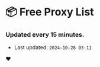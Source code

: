 # :package: Free Proxy List
### Updated every 15 minutes.

- Last updated: `2024-10-28 03:11`

:heart:
